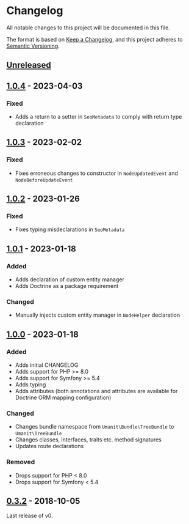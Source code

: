 # Changelog

All notable changes to this project will be documented in this file.

The format is based on [Keep a Changelog](https://keepachangelog.com/en/1.0.0/),
and this project adheres to [Semantic Versioning](https://semver.org/spec/v2.0.0.html).

## [Unreleased]

## [1.0.4] - 2023-04-03

### Fixed

- Adds a return to a setter in `SeoMetadata` to comply with return type declaration

## [1.0.3] - 2023-02-02

### Fixed

- Fixes erroneous changes to constructor in `NodeUpdatedEvent` and `NodeBeforeUpdateEvent`

## [1.0.2] - 2023-01-26

### Fixed

- Fixes typing misdeclarations in `SeoMetadata`

## [1.0.1] - 2023-01-18

### Added

- Adds declaration of custom entity manager
- Adds Doctrine as a package requirement

### Changed

- Manually injects custom entity manager in `NodeHelper` declaration

## [1.0.0] - 2023-01-18

### Added

- Adds initial CHANGELOG
- Adds support for PHP >= 8.0
- Adds support for Symfony >= 5.4
- Adds typing
- Adds attributes (both annotations and attributes are available for Doctrine ORM mapping configuration)

### Changed

- Changes bundle namespace from `Umanit\Bundle\TreeBundle` to `Umanit\TreeBundle`
- Changes classes, interfaces, traits etc. method signatures
- Updates route declarations

### Removed

- Drops support for PHP < 8.0
- Drops support for Symfony < 5.4

## [0.3.2] - 2018-10-05

Last release of v0.

[Unreleased]: https://github.com/umanit/tree-bundle/compare/1.0.4...HEAD

[1.0.4]: https://github.com/umanit/tree-bundle/compare/1.0.3...1.0.4

[1.0.3]: https://github.com/umanit/tree-bundle/compare/1.0.2...1.0.3

[1.0.2]: https://github.com/umanit/tree-bundle/compare/1.0.1...1.0.2

[1.0.1]: https://github.com/umanit/tree-bundle/compare/1.0.0...1.0.1

[1.0.0]: https://github.com/umanit/tree-bundle/compare/0.3.2...1.0.0

[0.3.2]: https://github.com/umanit/tree-bundle/releases/tag/0.3.2

